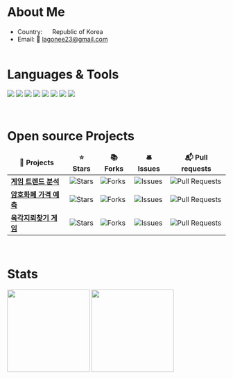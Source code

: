 # About Me

* Country: <img src="https://github.com/lagonee23/lagonee23/assets/59104524/a16d5c3d-beac-4c14-bd85-e89fc5b762a2" width="15"/> Republic of Korea
* Email: 📧 <a href="mailto:lagonee23@gmail.com">lagonee23@gmail.com</a> <br><br>

# Languages & Tools
<p>
  <img src="https://img.shields.io/badge/Python-3776AB?style=flat-square&logo=python&logoColor=white">
  <img src="https://img.shields.io/badge/pandas-150458?style=flat-square&logo=pandas&logoColor=white">
  <img src="https://img.shields.io/badge/MySQL-4479A1?style=flat-square&logo=mysql&logoColor=white">
  <img src="https://img.shields.io/badge/SQLite-003B57?style=flat-square&logo=sqlite&logoColor=white">
  <img src="https://img.shields.io/badge/GitHub-181717?style=flat-square&logo=github&logoColor=white" />
  <img src="https://img.shields.io/badge/Git-F05032?style=flat-square&logo=git&logoColor=white" />
  <img src="https://img.shields.io/badge/Google_Colab-F9AB00?style=flat-square&logo=googlecolab&logoColor=white" />
  <img src="https://img.shields.io/badge/JavaScript-#F7DF1E?style=flat-square&logo=javascript&logoColor=white" />
</p>
<br>

# Open source Projects
<table>
  <thead align="center">
    <tr border: none;>
      <td><b>🎁 Projects</b></td>
      <td><b>⭐ Stars</b></td>
      <td><b>📚 Forks</b></td>
      <td><b>🛎 Issues</b></td>
      <td><b>📬 Pull requests</b></td>
    </tr>
  </thead>
  <tbody>
    <tr>
      <td><a href="https://github.com/lagonee23/game-analysis"><b>게임 트렌드 분석</b></a></td>
      <td><img alt="Stars" src="https://img.shields.io/github/stars/lagonee23/game-analysis?style=flat-square&labelColor=343b41"/></td>
      <td><img alt="Forks" src="https://img.shields.io/github/forks/lagonee23/game-analysis?style=flat-square&labelColor=343b41"/></td>
      <td><img alt="Issues" src="https://img.shields.io/github/issues/lagonee23/game-analysis?style=flat-square&labelColor=343b41"/></td>
      <td><img alt="Pull Requests" src="https://img.shields.io/github/issues-pr/lagonee23/game-analysis?style=flat-square&labelColor=343b41"/></td>
    </tr>
    <tr>
      <td><a href="https://github.com/lagonee23/price-prediction-models"><b>암호화폐 가격 예측</b></a></td>
      <td><img alt="Stars" src="https://img.shields.io/github/stars/lagonee23/price-prediction-models?style=flat-square&labelColor=343b41"/></td>
      <td><img alt="Forks" src="https://img.shields.io/github/forks/lagonee23/price-prediction-models?style=flat-square&labelColor=343b41"/></td>
      <td><img alt="Issues" src="https://img.shields.io/github/issues/lagonee23/price-prediction-models?style=flat-square&labelColor=343b41"/></td>
      <td><img alt="Pull Requests" src="https://img.shields.io/github/issues-pr/lagonee23/price-prediction-models?style=flat-square&labelColor=343b41"/></td>
    </tr>
    <tr>
      <td><a href="https://github.com/lagonee23/mydjango"><b>육각지뢰찾기 게임</b></a></td>
      <td><img alt="Stars" src="https://img.shields.io/github/stars/lagonee23/mydjango?style=flat-square&labelColor=343b41"/></td>
      <td><img alt="Forks" src="https://img.shields.io/github/forks/lagonee23/mydjango?style=flat-square&labelColor=343b41"/></td>
      <td><img alt="Issues" src="https://img.shields.io/github/issues/lagonee23/mydjango?style=flat-square&labelColor=343b41"/></td>
      <td><img alt="Pull Requests" src="https://img.shields.io/github/issues-pr/lagonee23/mydjango?style=flat-square&labelColor=343b41"/></td>
    </tr>
  </tbody>
</table>
<br>

# Stats
<div>
 		<img height=190 align="center" src="https://github-readme-stats.vercel.app/api?username=lagonee23&show_icons=true" />
  	<img height=190 align="center" src="https://github-readme-stats.vercel.app/api/top-langs?username=lagonee23&layout=compact&langs_count=8&card_width=320" />
</div>
